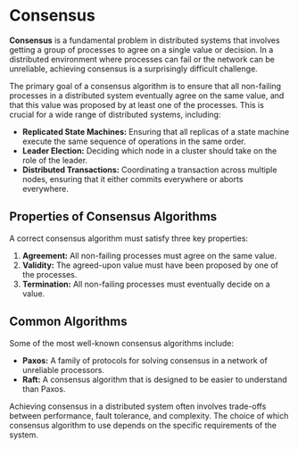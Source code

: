 # Consensus

**Consensus** is a fundamental problem in distributed systems that involves getting a group of processes to agree on a single value or decision. In a distributed environment where processes can fail or the network can be unreliable, achieving consensus is a surprisingly difficult challenge.

The primary goal of a consensus algorithm is to ensure that all non-failing processes in a distributed system eventually agree on the same value, and that this value was proposed by at least one of the processes. This is crucial for a wide range of distributed systems, including:
- **Replicated State Machines:** Ensuring that all replicas of a state machine execute the same sequence of operations in the same order.
- **Leader Election:** Deciding which node in a cluster should take on the role of the leader.
- **Distributed Transactions:** Coordinating a transaction across multiple nodes, ensuring that it either commits everywhere or aborts everywhere.

## Properties of Consensus Algorithms

A correct consensus algorithm must satisfy three key properties:
1.  **Agreement:** All non-failing processes must agree on the same value.
2.  **Validity:** The agreed-upon value must have been proposed by one of the processes.
3.  **Termination:** All non-failing processes must eventually decide on a value.

## Common Algorithms

Some of the most well-known consensus algorithms include:
- **Paxos:** A family of protocols for solving consensus in a network of unreliable processors.
- **Raft:** A consensus algorithm that is designed to be easier to understand than Paxos.

Achieving consensus in a distributed system often involves trade-offs between performance, fault tolerance, and complexity. The choice of which consensus algorithm to use depends on the specific requirements of the system.
